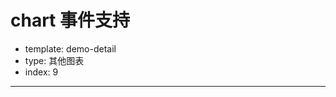 # chart 事件支持

- template: demo-detail
- type: 其他图表
- index: 9

----

<script>
$('#c1').css('float','left');
$('<div id="c2" style="float:left;"></div>').insertAfter('#c1');   
var data = [
  {name: '类别1',value: 10,children: [
    {name: '类别11',value: 18},
    {name: '类别12',value: 10},
    {name: '类别13',value: 7},
    {name: '类别14',value: 12}
  ]},
  {name: '类别2',value: 8,children: [
    {name: '类别21',value: 28},
    {name: '类别22',value: 20},
    {name: '类别23',value: 7},
    {name: '类别24',value: 2}
  ]},
  {name: '类别3',value: 4,children: [
    {name: '类别31',value: 14},
    {name: '类别32',value: 12},
    {name: '类别33',value: 6},
    {name: '类别34',value: 1}
  ]},
  {name: '类别4',value: 9,children: [
    {name: '类别41',value: 38},
    {name: '类别42',value: 10},
    {name: '类别43',value: 17},
    {name: '类别44',value: 22}
  ]}
];
var Stat = G2.Stat;
var chart1 = new G2.Chart({
  id: 'c1',
  animate: false,
  width: 500,
  height: 450,
  plotCfg: {
    margin: [100, 80, 80, 60]
  }
});
chart1.source(data);
chart1.coord('theta');
chart1.intervalStack().position(Stat.summary.percent('value')).color('name');
chart1.render();
 
var chart2 = new G2.Chart({
  id: 'c2', // 直接使用容器，不使用id
  width: 500,
  height: 450,
  plotCfg: {
    margin: [100, 80, 80, 60]
  }
});
 
function findObj(name) {
  var rst = null;
  data.forEach(function(item){
    if(item.name === name) {
      rst = item;
    }
  });
  return rst;
}
 
chart1.on('itemselected',function (ev) {
  var data = ev.data;
  var origin = data._origin; // 原始数据
  var name = origin.name; // 由于data.name 被转化成了数字
  var obj = findObj(name);
  chart2.clear();
  chart2.source(obj.children);
  chart2.interval().position('name*value');
  chart2.render();
});
// 也可以监听click事件
chart1.on('plotclick',function(ev){
  var data = ev.data;
  if (data) {
    var origin = data._origin;
  }
});
 
// 设置默认选中
var geom = chart1.getGeoms()[0]; // 获取所有的图形
var items = geom.getData(); // 获取图形对应的数据
geom.setSelected(items[0]); // 设置选中

</script>
